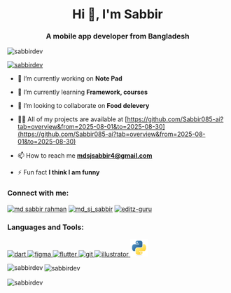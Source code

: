 <h1 align="center">Hi 👋, I'm Sabbir</h1>
<h3 align="center">A mobile app developer from Bangladesh</h3>

<p align="left"> <img src="https://komarev.com/ghpvc/?username=sabbirdev&label=Profile%20views&color=0e75b6&style=flat" alt="sabbirdev" /> </p>

<p align="left"> <a href="https://github.com/ryo-ma/github-profile-trophy"><img src="https://github-profile-trophy.vercel.app/?username=sabbirdev" alt="sabbirdev" /></a> </p>

- 🔭 I’m currently working on **Note Pad**

- 🌱 I’m currently learning **Framework, courses**

- 👯 I’m looking to collaborate on **Food delevery**

- 👨‍💻 All of my projects are available at [https://github.com/Sabbir085-ai?tab=overview&from=2025-08-01&to=2025-08-30](https://github.com/Sabbir085-ai?tab=overview&from=2025-08-01&to=2025-08-30)

- 📫 How to reach me **mdsjsabbir4@gmail.com**

- ⚡ Fun fact **I think I am funny**

<h3 align="left">Connect with me:</h3>
<p align="left">
<a href="https://fb.com/md sabbir rahman" target="blank"><img align="center" src="https://raw.githubusercontent.com/rahuldkjain/github-profile-readme-generator/master/src/images/icons/Social/facebook.svg" alt="md sabbir rahman" height="30" width="40" /></a>
<a href="https://instagram.com/md_sj_sabbir" target="blank"><img align="center" src="https://raw.githubusercontent.com/rahuldkjain/github-profile-readme-generator/master/src/images/icons/Social/instagram.svg" alt="md_sj_sabbir" height="30" width="40" /></a>
<a href="https://www.youtube.com/c/editz-guru" target="blank"><img align="center" src="https://raw.githubusercontent.com/rahuldkjain/github-profile-readme-generator/master/src/images/icons/Social/youtube.svg" alt="editz-guru" height="30" width="40" /></a>
</p>

<h3 align="left">Languages and Tools:</h3>
<p align="left"> <a href="https://dart.dev" target="_blank" rel="noreferrer"> <img src="https://www.vectorlogo.zone/logos/dartlang/dartlang-icon.svg" alt="dart" width="40" height="40"/> </a> <a href="https://www.figma.com/" target="_blank" rel="noreferrer"> <img src="https://www.vectorlogo.zone/logos/figma/figma-icon.svg" alt="figma" width="40" height="40"/> </a> <a href="https://flutter.dev" target="_blank" rel="noreferrer"> <img src="https://www.vectorlogo.zone/logos/flutterio/flutterio-icon.svg" alt="flutter" width="40" height="40"/> </a> <a href="https://git-scm.com/" target="_blank" rel="noreferrer"> <img src="https://www.vectorlogo.zone/logos/git-scm/git-scm-icon.svg" alt="git" width="40" height="40"/> </a> <a href="https://www.adobe.com/in/products/illustrator.html" target="_blank" rel="noreferrer"> <img src="https://www.vectorlogo.zone/logos/adobe_illustrator/adobe_illustrator-icon.svg" alt="illustrator" width="40" height="40"/> </a> <a href="https://www.python.org" target="_blank" rel="noreferrer"> <img src="https://raw.githubusercontent.com/devicons/devicon/master/icons/python/python-original.svg" alt="python" width="40" height="40"/> </a> </p>

<p><img align="left" src="https://github-readme-stats.vercel.app/api/top-langs?username=sabbirdev&show_icons=true&locale=en&layout=compact" alt="sabbirdev" /></p>

<p>&nbsp;<img align="center" src="https://github-readme-stats.vercel.app/api?username=sabbirdev&show_icons=true&locale=en" alt="sabbirdev" /></p>

<p><img align="center" src="https://github-readme-streak-stats.herokuapp.com/?user=sabbirdev&" alt="sabbirdev" /></p>
